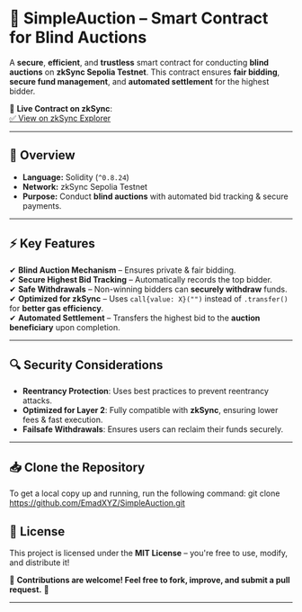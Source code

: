 # 🚀 SimpleAuction – Smart Contract for Blind Auctions  

A **secure**, **efficient**, and **trustless** smart contract for conducting **blind auctions** on **zkSync Sepolia Testnet**. This contract ensures **fair bidding**, **secure fund management**, and **automated settlement** for the highest bidder.  

🔗 **Live Contract on zkSync**:  
[✅ View on zkSync Explorer](https://sepolia.explorer.zksync.io/address/0x63d3E50A4326a547A75C37068De531aB6F690dAc#contract#contract-info)  

---

## 📜 Overview  

- **Language:** Solidity (`^0.8.24`)  
- **Network:** zkSync Sepolia Testnet  
- **Purpose:** Conduct **blind auctions** with automated bid tracking & secure payments.  

---

## ⚡ Key Features  

✔ **Blind Auction Mechanism** – Ensures private & fair bidding.  
✔ **Secure Highest Bid Tracking** – Automatically records the top bidder.  
✔ **Safe Withdrawals** – Non-winning bidders can **securely withdraw** funds.  
✔ **Optimized for zkSync** – Uses `call{value: X}("")` instead of `.transfer()` for **better gas efficiency**.  
✔ **Automated Settlement** – Transfers the highest bid to the **auction beneficiary** upon completion.  

---

## 🔍 Security Considerations  

- **Reentrancy Protection**: Uses best practices to prevent reentrancy attacks.  
- **Optimized for Layer 2**: Fully compatible with **zkSync**, ensuring lower fees & fast execution.  
- **Failsafe Withdrawals**: Ensures users can reclaim their funds securely.  

---

## 📥 Clone the Repository

To get a local copy up and running, run the following command:
git clone https://github.com/EmadXYZ/SimpleAuction.git


## 📄 License  

This project is licensed under the **MIT License** – you're free to use, modify, and distribute it!  

📌 **Contributions are welcome! Feel free to fork, improve, and submit a pull request.** 🤝  

---
